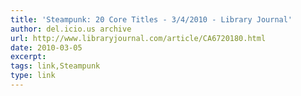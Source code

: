 ```yaml
---
title: 'Steampunk: 20 Core Titles - 3/4/2010 - Library Journal'
author: del.icio.us archive
url: http://www.libraryjournal.com/article/CA6720180.html
date: 2010-03-05
excerpt: 
tags: link,Steampunk
type: link
---
```

